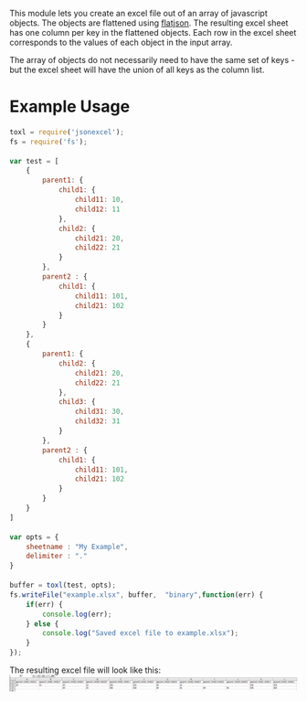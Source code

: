 This module lets you create an excel file out of an array of javascript objects.  The objects are flattened using [flatjson](https://github.com/freezer333/flatjson).  The resulting excel sheet has one column per key in the flattened objects.  Each row in the excel sheet corresponds to the values of each object in the input array.

The array of objects do not necessarily need to have the same set of keys - but the excel sheet will have the union of all keys as the column list.

# Example Usage

```js
toxl = require('jsonexcel');
fs = require('fs');

var test = [
    {
        parent1: {
            child1: {
                child11: 10, 
                child12: 11
            }, 
            child2: {
                child21: 20, 
                child22: 21
            }
        }, 
        parent2 : {
            child1: {
                child11: 101, 
                child21: 102
            }
        }
    }, 
    {
        parent1: {
            child2: {
                child21: 20, 
                child22: 21
            }, 
            child3: {
                child31: 30, 
                child32: 31
            }
        }, 
        parent2 : {
            child1: {
                child11: 101, 
                child21: 102
            }
        }
    }
]

var opts = {
    sheetname : "My Example",
    delimiter : "."
}

buffer = toxl(test, opts);
fs.writeFile("example.xlsx", buffer,  "binary",function(err) {
    if(err) {
        console.log(err);
    } else {
        console.log("Saved excel file to example.xlsx");
    }
});
```

The resulting excel file will look like this:
<img src="example.png"/>
